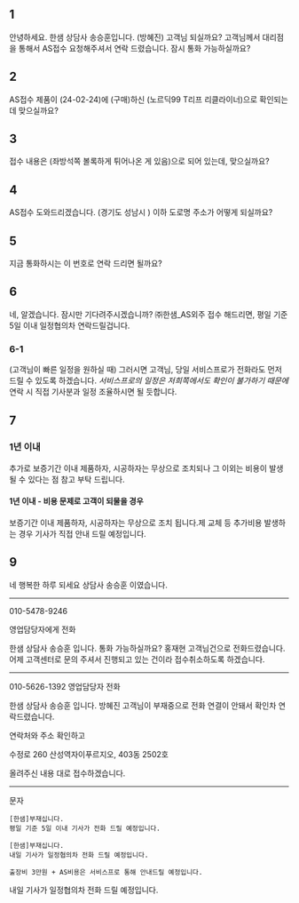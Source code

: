 ## 1
안녕하세요. 한샘 상담사 송승훈입니다. (방혜진) 고객님 되실까요?
고객님께서 대리점을 통해서 AS접수 요청해주셔서 연락 드렸습니다.
잠시 통화 가능하실까요?
## 2
AS접수 제품이 (24-02-24)에 (구매)하신 (노르딕99 T리프 리클라이너)으로 확인되는데 맞으실까요?
## 3
접수 내용은 (좌방석쪽 볼록하게 튀어나온 게 있음)으로 되어 있는데, 맞으실까요?
## 4
AS접수 도와드리겠습니다. 
(경기도 성남시 ) 이하 도로명 주소가 어떻게 되실까요?
## 5
지금 통화하시는 이 번호로 연락 드리면 될까요?
## 6
네, 알겠습니다. 잠시만 기다려주시겠습니까?
㈜한샘_AS외주
접수 해드리면, 평일 기준 5일 이내 일정협의차 연락드릴겁니다.

### 6-1 
(고객님이 빠른 일정을 원하실 때)
그러시면 고객님, 당일 서비스프로가 전화라도 먼저 드릴 수 있도록 하겠습니다.
*서비스프로의 일정은 저희쪽에서도 확인이 불가하기 때문에*
연락 시 직접 기사분과 일정 조율하시면 될 듯합니다.
## 7
### 1년 이내
추가로 보증기간 이내 제품하자, 시공하자는 무상으로 조치되나 그 이외는 비용이 발생 될 수 있다는 점 참고 부탁 드립니다.
#### 1년 이내 - 비용 문제로 고객이 되물을 경우
보증기간 이내 제품하자, 시공하자는 무상으로 조치 됩니다.제 교체 등 추가비용 발생하는 경우 기사가 직접 안내 드릴 예정입니다.

## 9
네 행복한 하루 되세요 상담사 송승훈 이였습니다.





---
010-5478-9246

영업담당자에게 전화

한샘 상담사 송승훈 입니다.
통화 가능하실까요?
홍재현 고객님건으로 전화드렸습니다. 
어제 고객센터로 문의 주셔서  진행되고 있는 건이라 접수취소하도록 하겠습니다.

---
010-5626-1392
영업담당자 전화

한샘 상담사 송승훈 입니다.
방혜진 고객님이 부재중으로 전화 연결이 안돼서 확인차 연락드렸습니다.

연락처와 주소 확인하고 

수정로 260 산성역자이푸르지오, 403동 2502호 

올려주신 내용 대로 접수하겠습니다.

---
문자
```
[한샘]부재십니다.
평일 기준 5일 이내 기사가 전화 드릴 예정입니다.
```

```
[한샘]부재십니다.
내일 기사가 일정협의차 전화 드릴 예정입니다.

출장비 3만원 + AS비용은 서비스프로 통해 안내드릴 예정입니다.

```

내일 기사가 일정협의차 전화 드릴 예정입니다.
